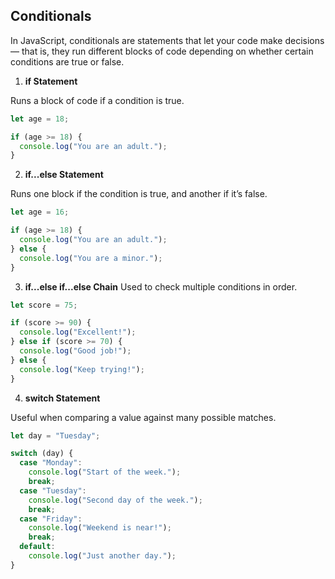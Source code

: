 ## Conditionals 

In JavaScript, conditionals are statements that let your code make decisions — that is, they run different blocks of code depending on whether certain conditions are true or false.

1. **if Statement**

Runs a block of code if a condition is true.

```JavaScript
let age = 18;

if (age >= 18) {
  console.log("You are an adult.");
}
```

2. **if...else Statement**

Runs one block if the condition is true, and another if it’s false.

```JavaScript
let age = 16;

if (age >= 18) {
  console.log("You are an adult.");
} else {
  console.log("You are a minor.");
}
```

3. **if...else if...else Chain**
   Used to check multiple conditions in order.

```JavaScript
let score = 75;

if (score >= 90) {
  console.log("Excellent!");
} else if (score >= 70) {
  console.log("Good job!");
} else {
  console.log("Keep trying!");
}
```

4. **switch Statement**

Useful when comparing a value against many possible matches.

```Javascript
let day = "Tuesday";

switch (day) { 
  case "Monday":
    console.log("Start of the week.");
    break;
  case "Tuesday":
    console.log("Second day of the week.");
    break;
  case "Friday":
    console.log("Weekend is near!");
    break;
  default:
    console.log("Just another day.");
}

```
